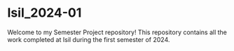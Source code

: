 # Isil_2024-01
Welcome to my Semester Project repository! This repository contains all the work completed at Isil during the first semester of 2024.
